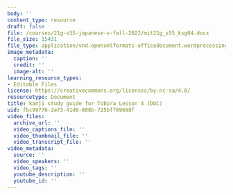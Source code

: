 ```yaml
---
body: ''
content_type: resource
draft: false
file: /courses/21g-s55-japanese-v-fall-2022/mit21g_s55_ksg04.docx
file_size: 15431
file_type: application/vnd.openxmlformats-officedocument.wordprocessingml.document
image_metadata:
  caption: ''
  credit: ''
  image-alt: ''
learning_resource_types:
- Editable Files
license: https://creativecommons.org/licenses/by-nc-sa/4.0/
resourcetype: Document
title: kanji study guide for Tobira Lesson 4 (DOC)
uid: fbc99776-2e73-41d6-808b-725bff89698f
video_files:
  archive_url: ''
  video_captions_file: ''
  video_thumbnail_file: ''
  video_transcript_file: ''
video_metadata:
  source: ''
  video_speakers: ''
  video_tags: ''
  youtube_description: ''
  youtube_id: ''
---
```

